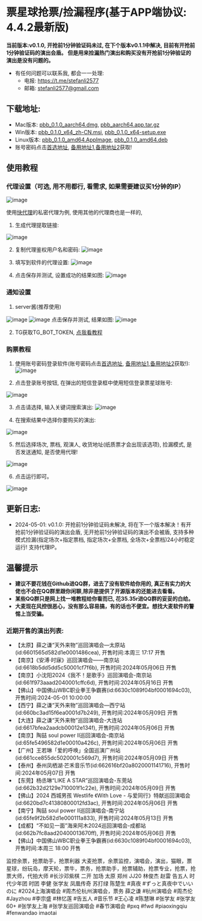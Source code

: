 # 票星球抢票/捡漏程序(基于APP端协议: 4.4.2最新版)

**当前版本:v0.1.0, 开抢前1分钟验证码未过, 在下个版本v0.1.1中解决, 目前有开抢前1分钟验证码的演出会盾。 但是用来捡漏热门演出和购买没有开抢前1分钟验证的演出是没有问题的。** 

- 有任何问题可以联系我, 都会一一处理:
  - 电报: https://t.me/stefanli2577
  - 邮箱: stefanli2577@gmail.com

 ## 下载地址:

- Mac版本:   [pbb_0.1.0_aarch64.dmg](https://pxq.pxqdm666.top/pbb_0.1.0_aarch64.dmg), [pbb_aarch64.app.tar.gz](https://pxq.pxqdm666.top/pbb_aarch64.app.tar.gz)
- Win版本:  [pbb_0.1.0_x64_zh-CN.msi](https://pxq.pxqdm666.top/pbb_0.1.0_x64_zh-CN.msi), [pbb_0.1.0_x64-setup.exe](https://pxq.pxqdm666.top/pbb_0.1.0_x64-setup.exe)
- Linux版本: [pbb_0.1.0_amd64.AppImage](https://pxq.pxqdm666.top/pbb_0.1.0_amd64.AppImage), [pbb_0.1.0_amd64.deb](https://pxq.pxqdm666.top/pbb_0.1.0_amd64.deb)
- 账号密码点击[首选地址](https://pxqdm666.top/), [备用地址1](https://jhm.nodonodie666.top/),[备用地址2](https://pxq.nodonodie666.top/)获取!

## 使用教程
### 代理设置（可选, 用不用都行, 看需求, 如果需要建议买1分钟的IP）
![image](https://github.com/stefanli2577/pxq-dm/assets/163996174/0933957a-7fa0-4102-8237-ea88b82e2025)

使用[快代理](https://www.kuaidaili.com/?ref=inilxfs4qx5b)的私密代理为例, 使用其他的代理商也是一样的,

1. 生成代理提取链接:

![image](https://github.com/stefanli2577/pxq-dm/assets/163996174/507f8e33-2efb-4b8d-aab2-b088a7304294)


2. 复制代理鉴权用户名和密码:
![image](https://github.com/stefanli2577/pxq-dm/assets/163996174/ebb4da09-9742-462a-b2d2-97d92929c6d7)


3. 填写到软件的代理设置:
![image](https://github.com/stefanli2577/pxq-dm/assets/163996174/befbb304-dd56-401f-bca9-cf171bce8605)

4. 点击保存并测试, 设置成功的结果如图:
![image](https://github.com/stefanli2577/pxq-dm/assets/163996174/c7b7afe1-e2a2-4a5c-9ddd-3dfd95c1da0e)

### 通知设置

1. server酱(推荐使用)

![image](https://github.com/stefanli2577/pxq-dm/assets/163996174/2592b312-c57e-4691-adf1-ade2cb9d12f4)
![image](https://github.com/stefanli2577/pxq-dm/assets/163996174/2c1cc1fe-1346-466a-bada-f98f06fcca9b)
点击保存并测试, 结果如图:
![image](https://github.com/stefanli2577/pxq-dm/assets/163996174/b587d3e2-9923-4da6-9752-eeca97fbd53a)


2. TG获取TG_BOT_TOKEN, [点我看教程](https://zsxwz.com/2021/05/07/%e4%bd%bf%e7%94%a8%e7%94%b5%e6%8a%a5telegram-bot%e5%ae%9e%e7%8e%b0%e6%b6%88%e6%81%af%e6%8e%a8%e9%80%81/)

### 购票教程
1. 使用账号密码登录软件(账号密码点击[首选地址](https://pxqdm666.top/), [备用地址1](https://jhm.nodonodie666.top/),[备用地址2](https://pxq.nodonodie666.top/)获取!):  
![image](https://github.com/stefanli2577/pxq-dm/assets/163996174/40f90480-1dfb-43c8-8ee4-b8abe7789bc8)

2. 点击登录账号按钮, 在弹出的短信登录框中使用短信登录票星球账号:

![image](https://github.com/stefanli2577/pxq-dm/assets/163996174/15ab4dfe-cb88-4df0-970f-6f9a113669d8)

3. 点击请选择, 输入关键词搜索演出:
![image](https://github.com/stefanli2577/pxq-dm/assets/163996174/ca6872e1-ca57-4dc9-899a-fe82b174a10b)

4. 在搜索结果中选择你要购买的演出:

![image](https://github.com/stefanli2577/pxq-dm/assets/163996174/17c7e499-ea8f-4b63-aee3-b138ee1eb4a2)

5. 然后选择场次, 票档, 观演人, 收货地址(纸质票才会出现该选项), 捡漏模式, 是否发送通知, 是否使用代理!

  ![image](https://github.com/stefanli2577/pxq-dm/assets/163996174/e7cb92b3-1786-4256-9077-c533aa54b487)

6. 点击运行即可。

![image](https://github.com/stefanli2577/pxq-dm/assets/163996174/37dc35b8-43f1-46d5-9db5-704e7a7e1a8b)





## 更新日志:
- 2024-05-01:  v0.1.0:  开抢前1分钟验证码未解决, 将在下一个版本解决！有开抢前1分钟验证码的演出会盾, 无开抢前1分钟验证码的演出不会被盾, 支持多种模式捡漏(指定场次+指定票档, 指定场次+全票档, 全场次+全票档)24小时稳定运行! 支持代理IP。




 
## 温馨提示

- **建议不要花钱在Github进QQ群，进去了没有软件给你用的, 真正有实力的大佬也不会在QQ群里跟你闲聊,除非是提供了开源版本的还能进去看看。**
- **某些QQ群只是网上找一堆教程给你看而已, 花35.35r进QQ群的妥妥的白给。**
- **大麦现在风控很恶心，没有那么容易搞，有的话也不便宜。想找大麦软件的警惕上当受骗。**


  

<!-- SHOW_START -->
### 近期开售的演出列表: 
- 【太原】薛之谦“天外来物”巡回演唱会—太原站(id:6601565d582d1e0001486cea), 开售时间:本周三 17:17 开售
- 【南京】《安溥·时寐》巡回演唱会——南京站(id:6618b5dd5dd5c50001cf7f6b), 开售时间:2024年05月06日 开售
- 【南京】小沈阳2024《我不！是歌手》巡回演唱会-南京站(id:661f973aaad2040001cffc6d), 开售时间:2024年05月16日 开售
- 【佛山】中国佛山WBC职业拳王争霸赛(id:6630c1089f04bf0001694c03), 开售时间:2024-05-01 10:00:00
- 【西宁】薛之谦“天外来物”巡回演唱会—西宁站(id:660bc3ad15f6ea0001d7b249), 开售时间:2024年05月09日 开售
- 【大连】薛之谦“天外来物”巡回演唱会-大连站(id:6617bfea2aadcb00012e134f), 开售时间:2024年05月06日 开售
- 【南京】陶喆 soul power II巡回演唱会-南京站(id:65fe5496582d1e00010a426c), 开售时间:2024年05月06日 开售
- 【广州】王若琳「爱的呼唤」全国巡演广州站(id:661cce855dc5020001c569d7), 开售时间:2024年05月09日 开售
- 【泰州】泰州凤栖湖·芒禾音乐节(id:662616bf20a8020001141716), 开售时间:2024年05月07日 开售
- 【东莞】杨丞琳“LIKE A STAR”巡回演唱会-东莞站(id:662b32d2129e710001f1c22e), 开售时间:2024年05月09日 开售
- 【佛山】2024 西城男孩 Westlife 《With Love - 与爱同行》特献巡回演唱会(id:6620bd7c41380800012fd3ac), 开售时间:2024年05月06日 开售
- 【南宁】陶喆 soul power II巡回演唱会-南宁站(id:65fe9f2b582d1e000111a833), 开售时间:2024年05月13日 开售
- 【成都】“不如见一面”海来阿木2024巡回演唱会-成都站(id:662b7fc8aad20400013670ff), 开售时间:2024年05月06日 开售
- 【佛山】中国佛山WBC职业拳王争霸赛(id:6630c1089f04bf0001694c03), 开售时间:本周三 18:00 开售

<!-- SHOW_END -->

<!-- BLOG_START -->
<!-- 789652257 -->
<!-- BLOG_END -->

监控余票，抢票助手，抢票利器
大麦抢票，余票监控，演唱会，演出，猫眼，票星球，纷玩岛，摩天轮，票牛，票务，抢票助手，抢票辅助，抢票专业，抢票，抢票大师，代拍大师
#长沙邓紫棋 二开 加场 太原 郑州 JJ20 林俊杰 赵雷 告五人 时代少年团 时团 李健 张学友 凤凰传奇 苏打绿 陈楚生
#真夜 #ずっと真夜中でいいのに #2024上海演唱会
#周杰伦杭州演唱会，票务 薛之谦 #杭州演唱会 #周杰伦 #Jayzhou #李宗盛 #林忆莲 #告五人 #音乐节
#王心凌 #陈慧琳 #张学友 #张学友60+ #张学友上海 #张学友巡回演唱会 #春节演唱会 #pxq #fwd #piaoxingqiu #fenwandao imaotai

